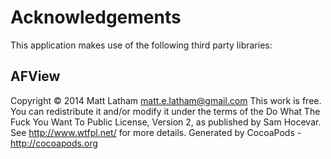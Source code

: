 # Acknowledgements
This application makes use of the following third party libraries:

## AFView

Copyright © 2014 Matt Latham <matt.e.latham@gmail.com>
This work is free. You can redistribute it and/or modify it under the
terms of the Do What The Fuck You Want To Public License, Version 2,
as published by Sam Hocevar. See http://www.wtfpl.net/ for more details.
Generated by CocoaPods - http://cocoapods.org
